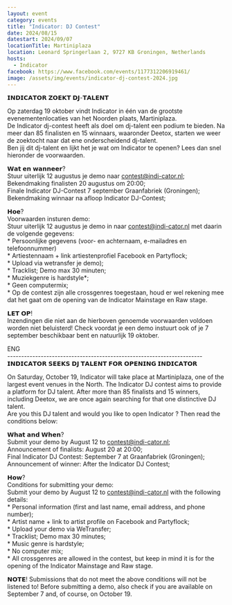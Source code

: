 ```yaml
---
layout: event
category: events
title: "Indicator: DJ Contest"
date: 2024/08/15
datestart: 2024/09/07
locationTitle: Martiniplaza
location: Leonard Springerlaan 2, 9727 KB Groningen, Netherlands
hosts:
  - Indicator
facebook: https://www.facebook.com/events/1177312206919461/
image: /assets/img/events/indicator-dj-contest-2024.jpg
---
```


𝗜𝗡𝗗𝗜𝗖𝗔𝗧𝗢𝗥 𝗭𝗢𝗘𝗞𝗧 𝗗𝗝-𝗧𝗔𝗟𝗘𝗡𝗧

Op zaterdag 19 oktober vindt Indicator in één van de grootste evenementenlocaties van het Noorden plaats, Martiniplaza.  
De Indicator dj-contest heeft als doel om dj-talent een podium te bieden. Na meer dan 85 finalisten en 15 winnaars, waaronder Deetox, starten we weer de zoektocht naar dat ene onderscheidend dj-talent.  
Ben jij dit dj-talent en lijkt het je wat om Indicator te openen? Lees dan snel hieronder de voorwaarden.

𝗪𝗮𝘁 𝗲𝗻 𝘄𝗮𝗻𝗻𝗲𝗲𝗿?  
Stuur uiterlijk 12 augustus je demo naar contest@indi-cator.nl;  
Bekendmaking finalisten 20 augustus om 20:00;  
Finale Indicator DJ-Contest 7 september Graanfabriek (Groningen);  
Bekendmaking winnaar na afloop Indicator DJ-Contest;

𝗛𝗼𝗲?  
Voorwaarden insturen demo:  
Stuur uiterlijk 12 augustus je demo in naar contest@indi-cator.nl met daarin de volgende gegevens:  
\* Persoonlijke gegevens (voor- en achternaam, e-mailadres en telefoonnummer)  
\* Artiestennaam + link artiestenprofiel Facebook en Partyflock;  
\* Upload via wetransfer je demo);  
\* Tracklist; Demo max 30 minuten;  
\* Muziekgenre is hardstyle\*;  
\* Geen computermix;  
\* Op de contest zijn alle crossgenres toegestaan, houd er wel rekening mee dat het gaat om de opening van de Indicator Mainstage en Raw stage.

𝗟𝗘𝗧 𝗢𝗣!  
Inzendingen die niet aan de hierboven genoemde voorwaarden voldoen worden niet beluisterd! Check voordat je een demo instuurt ook of je 7 september beschikbaar bent en natuurlijk 19 oktober.

ENG  
\----------------------------------------------------------------------  
𝗜𝗡𝗗𝗜𝗖𝗔𝗧𝗢𝗥 𝗦𝗘𝗘𝗞𝗦 𝗗𝗝 𝗧𝗔𝗟𝗘𝗡𝗧 𝗙𝗢𝗥 𝗢𝗣𝗘𝗡𝗜𝗡𝗚 𝗜𝗡𝗗𝗜𝗖𝗔𝗧𝗢𝗥

On Saturday, October 19, Indicator will take place at Martiniplaza, one of the largest event venues in the North. The Indicator DJ contest aims to provide a platform for DJ talent. After more than 85 finalists and 15 winners, including Deetox, we are once again searching for that one distinctive DJ talent.  
Are you this DJ talent and would you like to open Indicator ? Then read the conditions below:

𝗪𝗵𝗮𝘁 𝗮𝗻𝗱 𝗪𝗵𝗲𝗻?  
Submit your demo by August 12 to contest@indi-cator.nl;  
Announcement of finalists: August 20 at 20:00;  
Final Indicator DJ Contest: September 7 at Graanfabriek (Groningen);  
Announcement of winner: After the Indicator DJ Contest;

𝗛𝗼𝘄?  
Conditions for submitting your demo:  
Submit your demo by August 12 to contest@indi-cator.nl with the following details:  
\* Personal information (first and last name, email address, and phone number);  
\* Artist name + link to artist profile on Facebook and Partyflock;  
\* Upload your demo via WeTransfer;  
\* Tracklist; Demo max 30 minutes;  
\* Music genre is hardstyle;  
\* No computer mix;  
\* All crossgenres are allowed in the contest, but keep in mind it is for the opening of the Indicator Mainstage and Raw stage.

𝗡𝗢𝗧𝗘! Submissions that do not meet the above conditions will not be listened to! Before submitting a demo, also check if you are available on September 7 and, of course, on October 19.